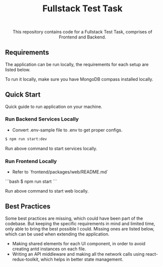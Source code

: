 <h1 align="center"> Fullstack Test Task </h1> <br>

<p align="center">
  This repository contains code for a Fullstack Test Task, comprises of Frontend and Backend.
</p>

## Requirements

The application can be run locally, the requirements for each setup are listed below.

To run it locally, make sure you have MongoDB compass installed locally.

## Quick Start

Quick guide to run application on your machine.

### Run Backend Services Locally

<ul>
<li>Convert .env-sample file to .env to get proper configs. </li>
</ul>

```bash
$ npm run start:dev
```

Run above command to start services locally.

### Run Frontend Locally

<ul>
<li>Refer to `frontend/packages/web/README.md` </li>
</ul>
```bash
$ npm run start
```

Run above command to start web locally.

## Best Practices

<p>
Some best practices are missing, which could have been part of the codebase. 
But keeping the specific requirements in mind and limited time, only able to bring the best possible I could.
Missing ones are listed below, which can be used when extending the application.
</p>

<ul>
<li>Making shared elements for each UI component, in order to avoid creating antd instances on each file.</li>
<li>Writing an API middleware and making all the network calls using react-redux-toolkit, which helps in better state management.</li>
</ul>
